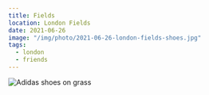 ```yaml
---
title: Fields
location: London Fields
date: 2021-06-26
image: "/img/photo/2021-06-26-london-fields-shoes.jpg"
tags:
  - london
  - friends
---
```


![Adidas shoes on grass](/img/photo/2021-06-26-london-fields-shoes.jpg)
